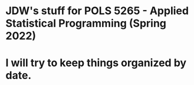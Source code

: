 # JDW's stuff for POLS 5265 - Applied Statistical Programming (Spring 2022)
# I will try to keep things organized by date.

